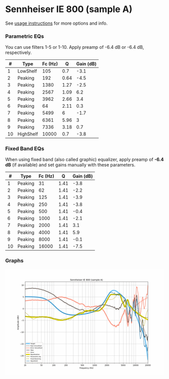 # Sennheiser IE 800 (sample A)
See [usage instructions](https://github.com/jaakkopasanen/AutoEq#usage) for more options and info.

### Parametric EQs
You can use filters 1-5 or 1-10. Apply preamp of -6.4 dB or -6.4 dB, respectively.

|   # | Type      |   Fc (Hz) |    Q |   Gain (dB) |
|-----|-----------|-----------|------|-------------|
|   1 | LowShelf  |       105 | 0.7  |        -3.1 |
|   2 | Peaking   |       192 | 0.64 |        -4.5 |
|   3 | Peaking   |      1380 | 1.27 |        -2.5 |
|   4 | Peaking   |      2567 | 1.09 |         6.2 |
|   5 | Peaking   |      3962 | 2.66 |         3.4 |
|   6 | Peaking   |        64 | 2.11 |         0.3 |
|   7 | Peaking   |      5499 | 6    |        -1.7 |
|   8 | Peaking   |      6361 | 5.96 |         3   |
|   9 | Peaking   |      7336 | 3.18 |         0.7 |
|  10 | HighShelf |     10000 | 0.7  |        -3.8 |

### Fixed Band EQs
When using fixed band (also called graphic) equalizer, apply preamp of **-6.4 dB** (if available) and set gains manually with these parameters.

|   # | Type    |   Fc (Hz) |    Q |   Gain (dB) |
|-----|---------|-----------|------|-------------|
|   1 | Peaking |        31 | 1.41 |        -3.8 |
|   2 | Peaking |        62 | 1.41 |        -2.2 |
|   3 | Peaking |       125 | 1.41 |        -3.9 |
|   4 | Peaking |       250 | 1.41 |        -3.8 |
|   5 | Peaking |       500 | 1.41 |        -0.4 |
|   6 | Peaking |      1000 | 1.41 |        -2.1 |
|   7 | Peaking |      2000 | 1.41 |         3.1 |
|   8 | Peaking |      4000 | 1.41 |         5.9 |
|   9 | Peaking |      8000 | 1.41 |        -0.1 |
|  10 | Peaking |     16000 | 1.41 |        -7.5 |

### Graphs
![](./Sennheiser%20IE%20800%20(sample%20A).png)
